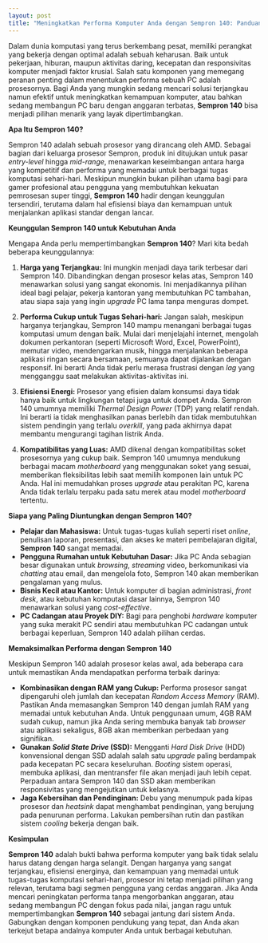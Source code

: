 ```yaml
---
layout: post
title: "Meningkatkan Performa Komputer Anda dengan Sempron 140: Panduan Lengkap"
---
```


Dalam dunia komputasi yang terus berkembang pesat, memiliki perangkat yang bekerja dengan optimal adalah sebuah keharusan. Baik untuk pekerjaan, hiburan, maupun aktivitas daring, kecepatan dan responsivitas komputer menjadi faktor krusial. Salah satu komponen yang memegang peranan penting dalam menentukan performa sebuah PC adalah prosesornya. Bagi Anda yang mungkin sedang mencari solusi terjangkau namun efektif untuk meningkatkan kemampuan komputer, atau bahkan sedang membangun PC baru dengan anggaran terbatas, **Sempron 140** bisa menjadi pilihan menarik yang layak dipertimbangkan.

**Apa Itu Sempron 140?**

Sempron 140 adalah sebuah prosesor yang dirancang oleh AMD. Sebagai bagian dari keluarga prosesor Sempron, produk ini ditujukan untuk pasar _entry-level_ hingga _mid-range_, menawarkan keseimbangan antara harga yang kompetitif dan performa yang memadai untuk berbagai tugas komputasi sehari-hari. Meskipun mungkin bukan pilihan utama bagi para gamer profesional atau pengguna yang membutuhkan kekuatan pemrosesan super tinggi, **Sempron 140** hadir dengan keunggulan tersendiri, terutama dalam hal efisiensi biaya dan kemampuan untuk menjalankan aplikasi standar dengan lancar.

**Keunggulan Sempron 140 untuk Kebutuhan Anda**

Mengapa Anda perlu mempertimbangkan **Sempron 140**? Mari kita bedah beberapa keunggulannya:

1.  **Harga yang Terjangkau:** Ini mungkin menjadi daya tarik terbesar dari Sempron 140. Dibandingkan dengan prosesor kelas atas, Sempron 140 menawarkan solusi yang sangat ekonomis. Ini menjadikannya pilihan ideal bagi pelajar, pekerja kantoran yang membutuhkan PC tambahan, atau siapa saja yang ingin _upgrade_ PC lama tanpa menguras dompet.

2.  **Performa Cukup untuk Tugas Sehari-hari:** Jangan salah, meskipun harganya terjangkau, Sempron 140 mampu menangani berbagai tugas komputasi umum dengan baik. Mulai dari menjelajahi internet, mengolah dokumen perkantoran (seperti Microsoft Word, Excel, PowerPoint), memutar video, mendengarkan musik, hingga menjalankan beberapa aplikasi ringan secara bersamaan, semuanya dapat dijalankan dengan responsif. Ini berarti Anda tidak perlu merasa frustrasi dengan _lag_ yang mengganggu saat melakukan aktivitas-aktivitas ini.

3.  **Efisiensi Energi:** Prosesor yang efisien dalam konsumsi daya tidak hanya baik untuk lingkungan tetapi juga untuk dompet Anda. Sempron 140 umumnya memiliki _Thermal Design Power_ (TDP) yang relatif rendah. Ini berarti ia tidak menghasilkan panas berlebih dan tidak membutuhkan sistem pendingin yang terlalu _overkill_, yang pada akhirnya dapat membantu mengurangi tagihan listrik Anda.

4.  **Kompatibilitas yang Luas:** AMD dikenal dengan kompatibilitas soket prosesornya yang cukup baik. Sempron 140 umumnya mendukung berbagai macam _motherboard_ yang menggunakan soket yang sesuai, memberikan fleksibilitas lebih saat memilih komponen lain untuk PC Anda. Hal ini memudahkan proses _upgrade_ atau perakitan PC, karena Anda tidak terlalu terpaku pada satu merek atau model _motherboard_ tertentu.

**Siapa yang Paling Diuntungkan dengan Sempron 140?**

*   **Pelajar dan Mahasiswa:** Untuk tugas-tugas kuliah seperti riset _online_, penulisan laporan, presentasi, dan akses ke materi pembelajaran digital, **Sempron 140** sangat memadai.
*   **Pengguna Rumahan untuk Kebutuhan Dasar:** Jika PC Anda sebagian besar digunakan untuk _browsing_, _streaming_ video, berkomunikasi via _chatting_ atau email, dan mengelola foto, Sempron 140 akan memberikan pengalaman yang mulus.
*   **Bisnis Kecil atau Kantor:** Untuk komputer di bagian administrasi, _front desk_, atau kebutuhan komputasi dasar lainnya, Sempron 140 menawarkan solusi yang _cost-effective_.
*   **PC Cadangan atau Proyek DIY:** Bagi para penghobi _hardware_ komputer yang suka merakit PC sendiri atau membutuhkan PC cadangan untuk berbagai keperluan, Sempron 140 adalah pilihan cerdas.

**Memaksimalkan Performa dengan Sempron 140**

Meskipun Sempron 140 adalah prosesor kelas awal, ada beberapa cara untuk memastikan Anda mendapatkan performa terbaik darinya:

*   **Kombinasikan dengan RAM yang Cukup:** Performa prosesor sangat dipengaruhi oleh jumlah dan kecepatan _Random Access Memory_ (RAM). Pastikan Anda memasangkan Sempron 140 dengan jumlah RAM yang memadai untuk kebutuhan Anda. Untuk penggunaan umum, 4GB RAM sudah cukup, namun jika Anda sering membuka banyak tab _browser_ atau aplikasi sekaligus, 8GB akan memberikan perbedaan yang signifikan.
*   **Gunakan _Solid State Drive_ (SSD):** Mengganti _Hard Disk Drive_ (HDD) konvensional dengan SSD adalah salah satu _upgrade_ paling berdampak pada kecepatan PC secara keseluruhan. _Booting_ sistem operasi, membuka aplikasi, dan mentransfer file akan menjadi jauh lebih cepat. Perpaduan antara Sempron 140 dan SSD akan memberikan responsivitas yang mengejutkan untuk kelasnya.
*   **Jaga Kebersihan dan Pendinginan:** Debu yang menumpuk pada kipas prosesor dan _heatsink_ dapat menghambat pendinginan, yang berujung pada penurunan performa. Lakukan pembersihan rutin dan pastikan sistem _cooling_ bekerja dengan baik.

**Kesimpulan**

**Sempron 140** adalah bukti bahwa performa komputer yang baik tidak selalu harus datang dengan harga selangit. Dengan harganya yang sangat terjangkau, efisiensi energinya, dan kemampuan yang memadai untuk tugas-tugas komputasi sehari-hari, prosesor ini tetap menjadi pilihan yang relevan, terutama bagi segmen pengguna yang cerdas anggaran. Jika Anda mencari peningkatan performa tanpa mengorbankan anggaran, atau sedang membangun PC dengan fokus pada nilai, jangan ragu untuk mempertimbangkan **Sempron 140** sebagai jantung dari sistem Anda. Gabungkan dengan komponen pendukung yang tepat, dan Anda akan terkejut betapa andalnya komputer Anda untuk berbagai kebutuhan.
